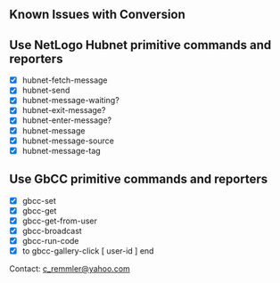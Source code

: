 ## Known Issues with Conversion

## Use NetLogo Hubnet primitive commands and reporters
- [x] hubnet-fetch-message 
- [x] hubnet-send
- [x] hubnet-message-waiting?
- [x] hubnet-exit-message?
- [x] hubnet-enter-message?
- [x] hubnet-message
- [x] hubnet-message-source
- [x] hubnet-message-tag

## Use GbCC primitive commands and reporters
- [x] gbcc-set
- [x] gbcc-get
- [x] gbcc-get-from-user
- [x] gbcc-broadcast
- [x] gbcc-run-code
- [x] to gbcc-gallery-click [ user-id ] end

Contact: c_remmler@yahoo.com
